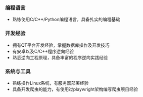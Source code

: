 ### 编程语言
- 熟练使用C/C++/Python编程语言，具备扎实的编程基础

### 开发经验
- 拥有QT平台开发经验，掌握数据库操作及开发技巧
- 有安卓以及C/C++程序逆向经验
- 熟悉逆向工程原理，具备丰富的程序逆向实践经验

### 系统与工具
- 熟练操作Linux系统，有服务器部署经验
- 具备开发爬虫的能力，有使用过playwright架构编写爬虫项目经验 